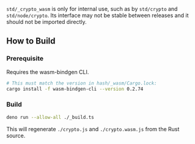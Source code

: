 `std/_crypto_wasm` is only for internal use, such as by `std/crypto` and
`std/node/crypto`. Its interface may not be stable between releases and it
should not be imported directly.

## How to Build

### Prerequisite

Requires the wasm-bindgen CLI.

```sh
# This must match the version in hash/_wasm/Cargo.lock:
cargo install -f wasm-bindgen-cli --version 0.2.74
```

### Build

```sh
deno run --allow-all ./_build.ts
```

This will regenerate `./crypto.js` and `./crypto.wasm.js` from the Rust source.

